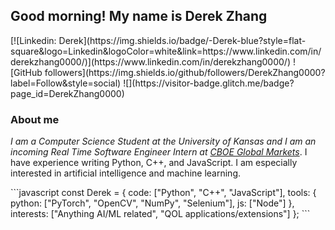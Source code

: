 <h2>Good morning! My name is Derek Zhang</h2>
[![Linkedin: Derek](https://img.shields.io/badge/-Derek-blue?style=flat-square&logo=Linkedin&logoColor=white&link=https://www.linkedin.com/in/derekzhang0000/)](https://www.linkedin.com/in/derekzhang0000/)
![GitHub followers](https://img.shields.io/github/followers/DerekZhang0000?label=Follow&style=social)
![](https://visitor-badge.glitch.me/badge?page_id=DerekZhang0000)
<h3>About me</h3>
<p><em>I am a Computer Science Student at the University of Kansas and I am an incoming Real Time Software Engineer Intern at <a href="https://www.cboe.com/"> CBOE Global Markets</a></em>. I have experience writing Python, C++, and JavaScript. I am especially interested in artificial intelligence and machine learning.</p>
```javascript
const Derek = {
    code: ["Python", "C++", "JavaScript"],
    tools: {
        python: ["PyTorch", "OpenCV", "NumPy", "Selenium"],
        js: ["Node"]
    },
    interests: ["Anything AI/ML related", "QOL applications/extensions"]
};
```
